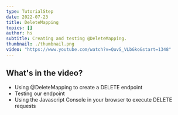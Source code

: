 ```yaml
---
type: TutorialStep
date: 2022-07-23
title: DeleteMapping
topics: []
author: hs
subtitle: Creating and testing @DeleteMapping.
thumbnail: ./thumbnail.png
video: "https://www.youtube.com/watch?v=QuvS_VLbGko&start=1348"
---
```


## What's in the video?

- Using @DeleteMapping to create a DELETE endpoint
- Testing our endpoint
- Using the Javascript Console in your browser to execute DELETE requests
